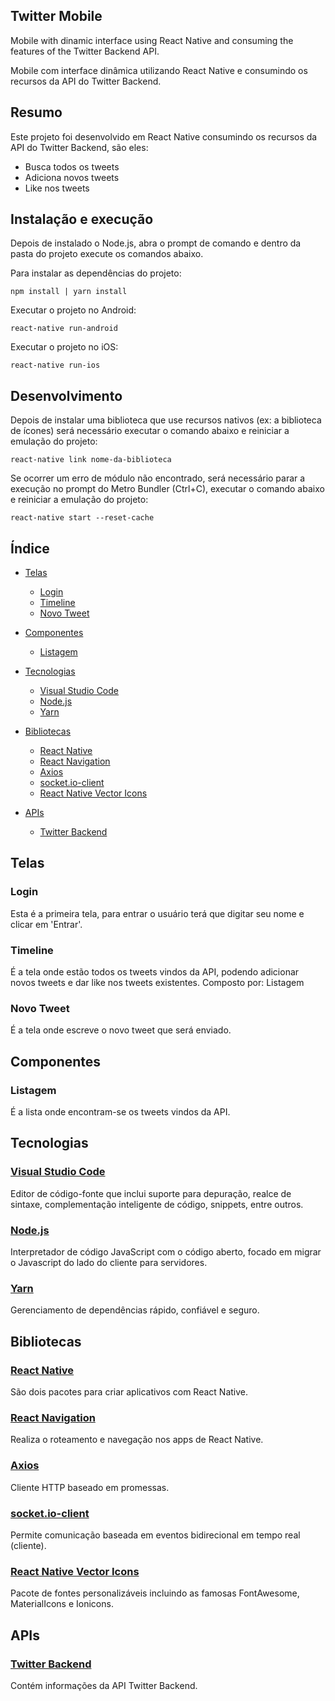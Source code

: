 ## Twitter Mobile

Mobile with dinamic interface using React Native and consuming the features of the Twitter Backend API.

Mobile com interface dinâmica utilizando React Native e consumindo os recursos da API do Twitter Backend.


## Resumo

Este projeto foi desenvolvido em React Native consumindo os recursos da API do Twitter Backend, são eles:
  - Busca todos os tweets
  - Adiciona novos tweets
  - Like nos tweets


## Instalação e execução

Depois de instalado o Node.js, abra o prompt de comando e dentro da pasta do projeto execute os comandos abaixo.

Para instalar as dependências do projeto:
```
npm install | yarn install
```

Executar o projeto no Android:
```
react-native run-android
```

Executar o projeto no iOS:
```
react-native run-ios
```


## Desenvolvimento

Depois de instalar uma biblioteca que use recursos nativos (ex: a biblioteca de ícones) será necessário executar o comando abaixo e reiniciar a emulação do projeto:

```
react-native link nome-da-biblioteca
```

Se ocorrer um erro de módulo não encontrado, será necessário parar a execução no prompt do Metro Bundler (Ctrl+C), executar o comando abaixo e reiniciar a emulação do projeto:

```
react-native start --reset-cache
```


## Índice

- [Telas](#telas)
  - [Login](#login)
  - [Timeline](#timeline)
  - [Novo Tweet](#novo-tweet)

- [Componentes](#componentes)
  - [Listagem](#listagem)

- [Tecnologias](#tecnologias)
  - [Visual Studio Code](#visual-studio-code)
  - [Node.js](#nodejs)
  - [Yarn](#yarn)  

- [Bibliotecas](#bibliotecas)
  - [React Native](#react-native)
  - [React Navigation](#react-navigation)
  - [Axios](#axios)
  - [socket.io-client](#socketio-client)
  - [React Native Vector Icons](#react-native-vector-icons)
  
- [APIs](#apis)
  - [Twitter Backend](#twitter-backend)


## Telas

### Login
Esta é a primeira tela, para entrar o usuário terá que digitar seu nome e clicar em 'Entrar'.

### Timeline
É a tela onde estão todos os tweets vindos da API, podendo adicionar novos tweets e dar like nos tweets existentes.
Composto por: Listagem

### Novo Tweet
É a tela onde escreve o novo tweet que será enviado.


## Componentes

### Listagem
É a lista onde encontram-se os tweets vindos da API.


## Tecnologias

### [Visual Studio Code](https://code.visualstudio.com)
Editor de código-fonte que inclui suporte para depuração, realce de sintaxe, complementação inteligente de código, snippets, entre outros.

### [Node.js](https://nodejs.org/)
Interpretador de código JavaScript com o código aberto, focado em migrar o Javascript do lado do cliente para servidores.

### [Yarn](https://yarnpkg.com)
Gerenciamento de dependências rápido, confiável e seguro.


## Bibliotecas

### [React Native](https://github.com/facebook/react-native)
São dois pacotes para criar aplicativos com React Native.

### [React Navigation](https://github.com/react-navigation/react-navigation)
Realiza o roteamento e navegação nos apps de React Native.

### [Axios](https://github.com/axios/axios)
Cliente HTTP baseado em promessas.

### [socket.io-client](https://github.com/socketio/socket.io-client)
Permite comunicação baseada em eventos bidirecional em tempo real (cliente).

### [React Native Vector Icons](https://github.com/oblador/react-native-vector-icons)
Pacote de fontes personalizáveis incluindo as famosas FontAwesome, MaterialIcons e Ionicons.


## APIs

### [Twitter Backend](https://github.com/osvaldokalvaitir/twitter-backend)
Contém informações da API Twitter Backend.
